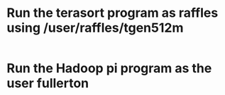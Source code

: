 # Run the terasort program as raffles using /user/raffles/tgen512m

```

```

# Run the Hadoop pi program as the user fullerton

```

```